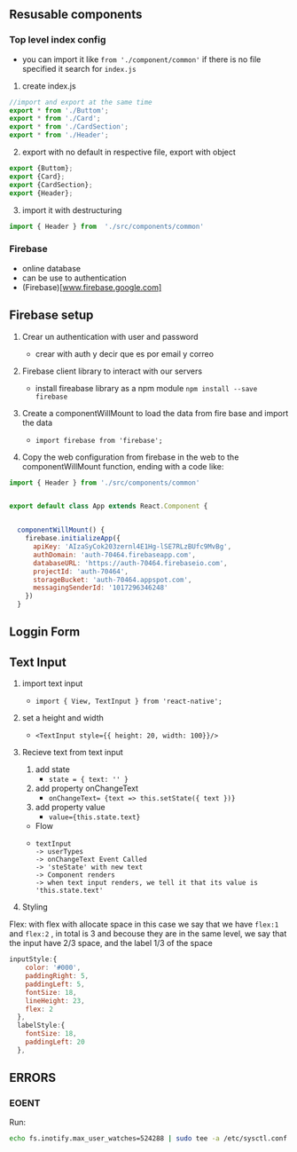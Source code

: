 ## Resusable components

### Top level index config

- you can import it like `from './component/common'` if there is no file specified it search for `index.js`

1. create index.js
```js
//import and export at the same time
export * from './Buttom';
export * from './Card';
export * from './CardSection';
export * from './Header';
```


2. export with no default in respective file, export with object

```js
export {Buttom};
export {Card};
export {CardSection};
export {Header};
```

3. import it with destructuring

```js
import { Header } from  './src/components/common'
```

### Firebase

- online database
- can be use to authentication
- (Firebase)[www.firebase.google.com]

## Firebase setup

1. Crear un authentication with user and password
    - crear with auth y decir que es por email y correo

2. Firebase client library to interact with our servers
    - install fireabase library as a npm module `npm install --save firebase`

3. Create a componentWillMount to load the data from fire base and import the data
    - `import firebase from 'firebase'; `

3. Copy the web configuration from firebase in the web to the componentWillMount function, ending with a code like:

```js
import { Header } from './src/components/common'


export default class App extends React.Component {


  componentWillMount() {
    firebase.initializeApp({
      apiKey: 'AIzaSyCok203zernl4E1Hg-lSE7RLzBUfc9MvBg',
      authDomain: 'auth-70464.firebaseapp.com',
      databaseURL: 'https://auth-70464.firebaseio.com',
      projectId: 'auth-70464',
      storageBucket: 'auth-70464.appspot.com',
      messagingSenderId: '1017296346248'
    })
  }
```

## Loggin Form

## Text Input

1. import text input
    - `import { View, TextInput } from 'react-native';`

2. set a height and width
    - `<TextInput style={{ height: 20, width: 100}}/>`

3. Recieve text from text input
    1. add state
        - `state = { text: '' }`
    2. add property onChangeText
        - `onChangeText= {text => this.setState({ text })}`
    3. add property value
        - `value={this.state.text}`



    - Flow
    -   ```
        textInput
        -> userTypes
        -> onChangeText Event Called
        -> 'steState' with new text
        -> Component renders
        -> when text input renders, we tell it that its value is 'this.state.text'
        ```

4. Styling

Flex: with flex with allocate space in this case we say that we have `flex:1` and `flex:2` , in total is 3 and becouse they are in the same level, we say that the input have 2/3 space, and the label 1/3 of the space

```js
inputStyle:{
    color: '#000',
    paddingRight: 5,
    paddingLeft: 5,
    fontSize: 18,
    lineHeight: 23,
    flex: 2
  },
  labelStyle:{
    fontSize: 18,
    paddingLeft: 20
  },
```

















## ERRORS

### EOENT
Run:

```bash
echo fs.inotify.max_user_watches=524288 | sudo tee -a /etc/sysctl.conf && sudo sysctl -p
```